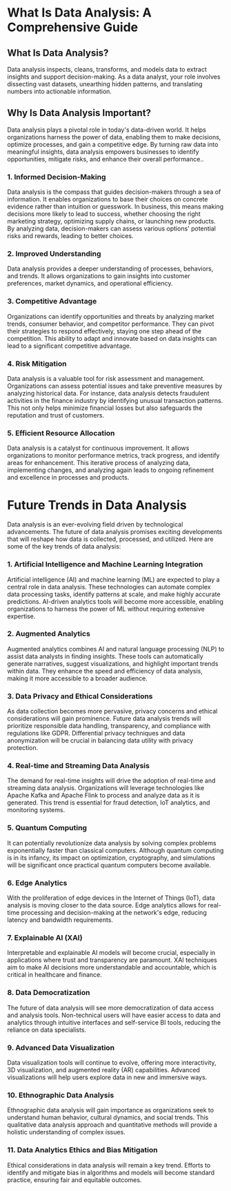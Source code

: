 # What Is Data Analysis: A Comprehensive Guide

## What Is Data Analysis?

Data analysis inspects, cleans, transforms, and models data to extract insights and support decision-making. As a data analyst, your role involves dissecting vast datasets, unearthing hidden patterns, and translating numbers into actionable information.

## Why Is Data Analysis Important?

Data analysis plays a pivotal role in today's data-driven world. It helps organizations harness the power of data, enabling them to make decisions, optimize processes, and gain a competitive edge. By turning raw data into meaningful insights, data analysis empowers businesses to identify opportunities, mitigate risks, and enhance their overall performance..

### 1. Informed Decision-Making

Data analysis is the compass that guides decision-makers through a sea of information. It enables organizations to base their choices on concrete evidence rather than intuition or guesswork. In business, this means making decisions more likely to lead to success, whether choosing the right marketing strategy, optimizing supply chains, or launching new products. By analyzing data, decision-makers can assess various options' potential risks and rewards, leading to better choices.

### 2. Improved Understanding

Data analysis provides a deeper understanding of processes, behaviors, and trends. It allows organizations to gain insights into customer preferences, market dynamics, and operational efficiency.

### 3. Competitive Advantage

Organizations can identify opportunities and threats by analyzing market trends, consumer behavior, and competitor performance. They can pivot their strategies to respond effectively, staying one step ahead of the competition. This ability to adapt and innovate based on data insights can lead to a significant competitive advantage.

### 4. Risk Mitigation

Data analysis is a valuable tool for risk assessment and management. Organizations can assess potential issues and take preventive measures by analyzing historical data. For instance, data analysis detects fraudulent activities in the finance industry by identifying unusual transaction patterns. This not only helps minimize financial losses but also safeguards the reputation and trust of customers.

### 5. Efficient Resource Allocation

Data analysis is a catalyst for continuous improvement. It allows organizations to monitor performance metrics, track progress, and identify areas for enhancement. This iterative process of analyzing data, implementing changes, and analyzing again leads to ongoing refinement and excellence in processes and products.

# Future Trends in Data Analysis
Data analysis is an ever-evolving field driven by technological advancements. The future of data analysis promises exciting developments that will reshape how data is collected, processed, and utilized. Here are some of the key trends of data analysis:

### 1. Artificial Intelligence and Machine Learning Integration
Artificial intelligence (AI) and machine learning (ML) are expected to play a central role in data analysis. These technologies can automate complex data processing tasks, identify patterns at scale, and make highly accurate predictions. AI-driven analytics tools will become more accessible, enabling organizations to harness the power of ML without requiring extensive expertise.

### 2. Augmented Analytics
Augmented analytics combines AI and natural language processing (NLP) to assist data analysts in finding insights. These tools can automatically generate narratives, suggest visualizations, and highlight important trends within data. They enhance the speed and efficiency of data analysis, making it more accessible to a broader audience.

### 3. Data Privacy and Ethical Considerations
As data collection becomes more pervasive, privacy concerns and ethical considerations will gain prominence. Future data analysis trends will prioritize responsible data handling, transparency, and compliance with regulations like GDPR. Differential privacy techniques and data anonymization will be crucial in balancing data utility with privacy protection.

### 4. Real-time and Streaming Data Analysis
The demand for real-time insights will drive the adoption of real-time and streaming data analysis. Organizations will leverage technologies like Apache Kafka and Apache Flink to process and analyze data as it is generated. This trend is essential for fraud detection, IoT analytics, and monitoring systems.

### 5. Quantum Computing
It can potentially revolutionize data analysis by solving complex problems exponentially faster than classical computers. Although quantum computing is in its infancy, its impact on optimization, cryptography, and simulations will be significant once practical quantum computers become available.

### 6. Edge Analytics
With the proliferation of edge devices in the Internet of Things (IoT), data analysis is moving closer to the data source. Edge analytics allows for real-time processing and decision-making at the network's edge, reducing latency and bandwidth requirements.

### 7. Explainable AI (XAI)
Interpretable and explainable AI models will become crucial, especially in applications where trust and transparency are paramount. XAI techniques aim to make AI decisions more understandable and accountable, which is critical in healthcare and finance.

### 8. Data Democratization
The future of data analysis will see more democratization of data access and analysis tools. Non-technical users will have easier access to data and analytics through intuitive interfaces and self-service BI tools, reducing the reliance on data specialists.

### 9. Advanced Data Visualization
Data visualization tools will continue to evolve, offering more interactivity, 3D visualization, and augmented reality (AR) capabilities. Advanced visualizations will help users explore data in new and immersive ways.

### 10. Ethnographic Data Analysis
Ethnographic data analysis will gain importance as organizations seek to understand human behavior, cultural dynamics, and social trends. This qualitative data analysis approach and quantitative methods will provide a holistic understanding of complex issues.

### 11. Data Analytics Ethics and Bias Mitigation
Ethical considerations in data analysis will remain a key trend. Efforts to identify and mitigate bias in algorithms and models will become standard practice, ensuring fair and equitable outcomes.
